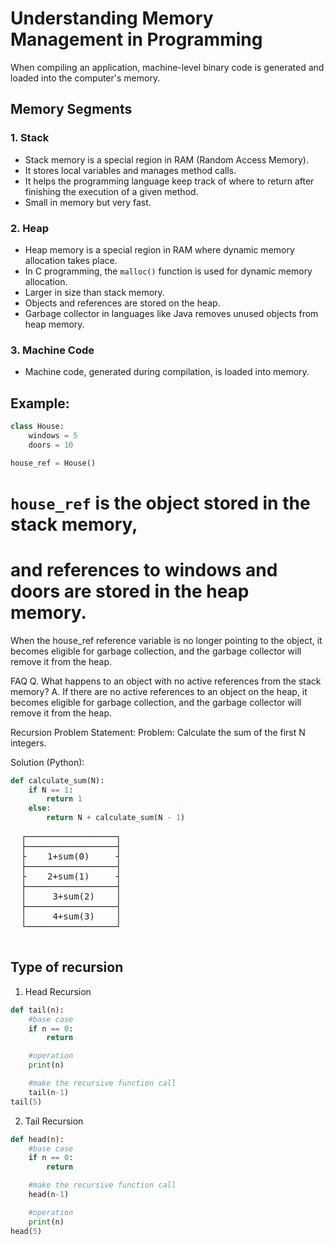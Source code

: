 # Understanding Memory Management in Programming

When compiling an application, machine-level binary code is generated and loaded into the computer's memory.

## Memory Segments

### 1. Stack

- Stack memory is a special region in RAM (Random Access Memory).
- It stores local variables and manages method calls.
- It helps the programming language keep track of where to return after finishing the execution of a given method.
- Small in memory but very fast.

### 2. Heap

- Heap memory is a special region in RAM where dynamic memory allocation takes place.
- In C programming, the `malloc()` function is used for dynamic memory allocation.
- Larger in size than stack memory.
- Objects and references are stored on the heap.
- Garbage collector in languages like Java removes unused objects from heap memory.

### 3. Machine Code

- Machine code, generated during compilation, is loaded into memory.

## Example:

```python
class House:
    windows = 5
    doors = 10

house_ref = House()

```
# `house_ref` is the object stored in the stack memory,
# and references to windows and doors are stored in the heap memory.
When the house_ref reference variable is no longer pointing to the object, it becomes eligible for garbage collection, and the garbage collector will remove it from the heap.

FAQ
Q. What happens to an object with no active references from the stack memory?
A. If there are no active references to an object on the heap, it becomes eligible for garbage collection, and the garbage collector will remove it from the heap.

Recursion Problem Statement:
Problem:
Calculate the sum of the first N integers.

Solution (Python):
```python
def calculate_sum(N):
    if N == 1:
        return 1
    else:
        return N + calculate_sum(N - 1)
```
<pre>
  ┌─────────────────┐
  ├─────────────────┤
  ├    1+sum(0)     ┤
  ├─────────────────┤
  ├    2+sum(1)     ┤
  ├─────────────────┤
  │     3+sum(2)    │
  ├─────────────────┤
  │     4+sum(3)    │
  └─────────────────┘
  </pre>

## Type of recursion
1. Head Recursion
```python
def tail(n):
    #base case
    if n == 0:
        return 

    #operation
    print(n)

    #make the recursive function call
    tail(n-1)
tail(5)
```
2. Tail Recursion
```python
def head(n):
    #base case
    if n == 0:
        return 

    #make the recursive function call
    head(n-1)

    #operation
    print(n)
head(5)
```

